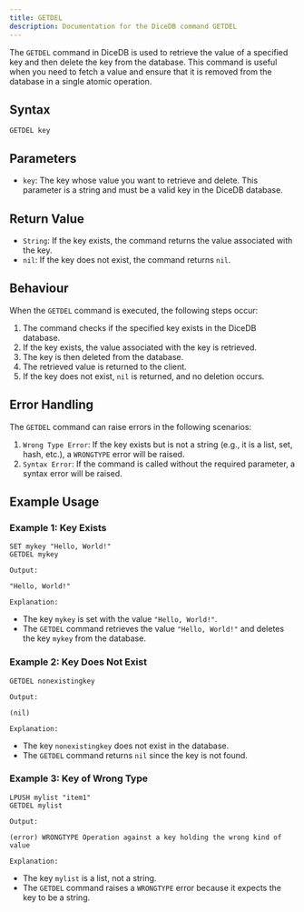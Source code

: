 ```yaml
---
title: GETDEL
description: Documentation for the DiceDB command GETDEL
---
```


The `GETDEL` command in DiceDB is used to retrieve the value of a specified key and then delete the key from the database. This command is useful when you need to fetch a value and ensure that it is removed from the database in a single atomic operation.

## Syntax

```plaintext
GETDEL key
```

## Parameters

- `key`: The key whose value you want to retrieve and delete. This parameter is a string and must be a valid key in the DiceDB database.

## Return Value

- `String`: If the key exists, the command returns the value associated with the key.
- `nil`: If the key does not exist, the command returns `nil`.

## Behaviour

When the `GETDEL` command is executed, the following steps occur:

1. The command checks if the specified key exists in the DiceDB database.
1. If the key exists, the value associated with the key is retrieved.
1. The key is then deleted from the database.
1. The retrieved value is returned to the client.
1. If the key does not exist, `nil` is returned, and no deletion occurs.

## Error Handling

The `GETDEL` command can raise errors in the following scenarios:

1. `Wrong Type Error`: If the key exists but is not a string (e.g., it is a list, set, hash, etc.), a `WRONGTYPE` error will be raised.
1. `Syntax Error`: If the command is called without the required parameter, a syntax error will be raised.

## Example Usage

### Example 1: Key Exists

```plaintext
SET mykey "Hello, World!"
GETDEL mykey
```

`Output:`

```plaintext
"Hello, World!"
```

`Explanation:`

- The key `mykey` is set with the value `"Hello, World!"`.
- The `GETDEL` command retrieves the value `"Hello, World!"` and deletes the key `mykey` from the database.

### Example 2: Key Does Not Exist

```plaintext
GETDEL nonexistingkey
```

`Output:`

```plaintext
(nil)
```

`Explanation:`

- The key `nonexistingkey` does not exist in the database.
- The `GETDEL` command returns `nil` since the key is not found.

### Example 3: Key of Wrong Type

```plaintext
LPUSH mylist "item1"
GETDEL mylist
```

`Output:`

```plaintext
(error) WRONGTYPE Operation against a key holding the wrong kind of value
```

`Explanation:`

- The key `mylist` is a list, not a string.
- The `GETDEL` command raises a `WRONGTYPE` error because it expects the key to be a string.

